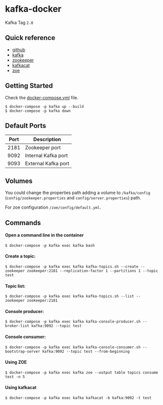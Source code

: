 # kafka-docker

Kafka Tag `2.8`

## Quick reference

- [github](https://github.com/sauljabin/kafka-docker)
- [kafka](https://kafka.apache.org)
- [zookeeper](https://zookeeper.apache.org)
- [kafkacat](https://github.com/edenhill/kafkacat)
- [zoe](https://github.com/adevinta/zoe)

## Getting Started

Check the [docker-compose.yml](docker-compose.yml) file.

```
$ docker-compose -p kafka up --build
$ docker-compose -p kafka down
```

## Default Ports

| Port | Description |
| - | - |
| 2181 | Zookeeper port |
| 9092 | Internal Kafka port |
| 9093 | External Kafka port |

## Volumes

You could change the properties path adding a volume to `/kafka/config` (`config/zookeeper.properties` and `config/server.properties`) path.

For zoe configuration `/zoe/config/default.yml`.

## Commands

#### Open a command line in the container
```
$ docker-compose -p kafka exec kafka bash
```

#### Create a topic:
```
$ docker-compose -p kafka exec kafka kafka-topics.sh --create --zookeeper zookeeper:2181 --replication-factor 1 --partitions 1 --topic test
```

#### Topic list:
```
$ docker-compose -p kafka exec kafka kafka-topics.sh --list --zookeeper zookeeper:2181
```

#### Console producer:
```
$ docker-compose -p kafka exec kafka kafka-console-producer.sh --broker-list kafka:9092 --topic test
```

#### Console consumer:
```
$ docker-compose -p kafka exec kafka kafka-console-consumer.sh --bootstrap-server kafka:9092 --topic test --from-beginning
```

#### Using ZOE
```
$ docker-compose -p kafka exec kafka zoe --output table topics consume test -n 5
```

#### Using kafkacat
```
$ docker-compose -p kafka exec kafka kafkacat -b kafka:9092 -t test
```
